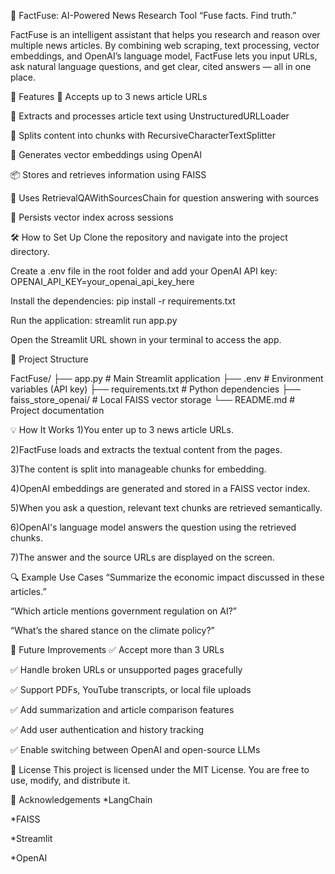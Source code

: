 
🧠 FactFuse: AI-Powered News Research Tool
“Fuse facts. Find truth.”

FactFuse is an intelligent assistant that helps you research and reason over multiple news articles. By combining web scraping, text processing, vector embeddings, and OpenAI’s language model, FactFuse lets you input URLs, ask natural language questions, and get clear, cited answers — all in one place.

🚀 Features
🔗 Accepts up to 3 news article URLs

📝 Extracts and processes article text using UnstructuredURLLoader

🧩 Splits content into chunks with RecursiveCharacterTextSplitter

📐 Generates vector embeddings using OpenAI

📦 Stores and retrieves information using FAISS

🤖 Uses RetrievalQAWithSourcesChain for question answering with sources

💾 Persists vector index across sessions

🛠️ How to Set Up
Clone the repository and navigate into the project directory.

Create a .env file in the root folder and add your OpenAI API key:
OPENAI_API_KEY=your_openai_api_key_here

Install the dependencies:
pip install -r requirements.txt

Run the application:
streamlit run app.py

Open the Streamlit URL shown in your terminal to access the app.

📂 Project Structure

FactFuse/
├── app.py                  # Main Streamlit application
├── .env                    # Environment variables (API key)
├── requirements.txt        # Python dependencies
├── faiss_store_openai/     # Local FAISS vector storage
└── README.md               # Project documentation

💡 How It Works
1)You enter up to 3 news article URLs.

2)FactFuse loads and extracts the textual content from the pages.

3)The content is split into manageable chunks for embedding.

4)OpenAI embeddings are generated and stored in a FAISS vector index.

5)When you ask a question, relevant text chunks are retrieved semantically.

6)OpenAI's language model answers the question using the retrieved chunks.

7)The answer and the source URLs are displayed on the screen.

🔍 Example Use Cases
“Summarize the economic impact discussed in these articles.”

“Which article mentions government regulation on AI?”

“What’s the shared stance on the climate policy?”

🔮 Future Improvements
✅ Accept more than 3 URLs

✅ Handle broken URLs or unsupported pages gracefully

✅ Support PDFs, YouTube transcripts, or local file uploads

✅ Add summarization and article comparison features

✅ Add user authentication and history tracking

✅ Enable switching between OpenAI and open-source LLMs

📜 License
This project is licensed under the MIT License. You are free to use, modify, and distribute it.

🙌 Acknowledgements
*LangChain

*FAISS

*Streamlit

*OpenAI
